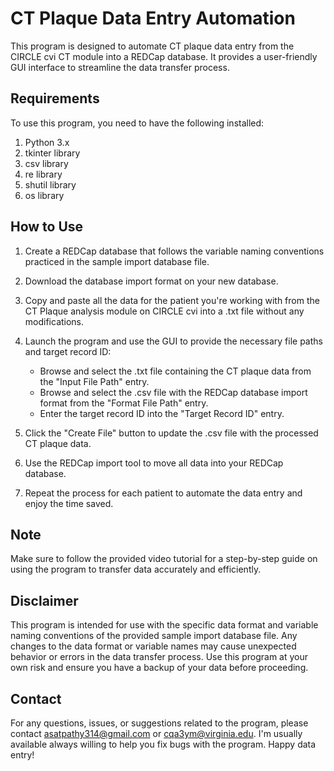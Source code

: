 # CT Plaque Data Entry Automation

This program is designed to automate CT plaque data entry from the CIRCLE cvi CT module into a REDCap database. It provides a user-friendly GUI interface to streamline the data transfer process.

## Requirements

To use this program, you need to have the following installed:

1. Python 3.x
2. tkinter library
3. csv library
4. re library
5. shutil library
6. os library

## How to Use

1. Create a REDCap database that follows the variable naming conventions practiced in the sample import database file.

2. Download the database import format on your new database.

3. Copy and paste all the data for the patient you're working with from the CT Plaque analysis module on CIRCLE cvi into a .txt file without any modifications.

4. Launch the program and use the GUI to provide the necessary file paths and target record ID:

   - Browse and select the .txt file containing the CT plaque data from the "Input File Path" entry.
   - Browse and select the .csv file with the REDCap database import format from the "Format File Path" entry.
   - Enter the target record ID into the "Target Record ID" entry.

5. Click the "Create File" button to update the .csv file with the processed CT plaque data.

6. Use the REDCap import tool to move all data into your REDCap database.

7. Repeat the process for each patient to automate the data entry and enjoy the time saved.

## Note

Make sure to follow the provided video tutorial for a step-by-step guide on using the program to transfer data accurately and efficiently.

## Disclaimer

This program is intended for use with the specific data format and variable naming conventions of the provided sample import database file. Any changes to the data format or variable names may cause unexpected behavior or errors in the data transfer process. Use this program at your own risk and ensure you have a backup of your data before proceeding.

## Contact

For any questions, issues, or suggestions related to the program, please contact asatpathy314@gmail.com or cqa3ym@virginia.edu. I'm usually available 
always willing to help you fix bugs with the program. Happy data entry!

